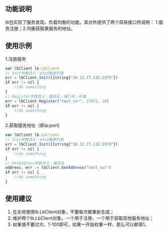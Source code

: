 ## 功能说明

lb包实现了服务发现，负载均衡的功能。其对外提供了两个简易接口供调用：
1.服务注册；2.均衡获取某服务的地址。

## 使用示例

1.注册服务

```javascript
var lbClient lb.LbClient
// Init参数含义：etcd集群列表
err = lbClient.Init([]string{"10.12.77.132:2379"})
if err != nil {
    //do something
}   
// Register参数含义：服务名；端口号；权重
err = lbClient.Register("test_svr", 27072, 10) 
if err != nil {
    //do something
}  
```

2.获取服务地址（即ip:port)

```javascript
var lbClient lb.LbClient
// Init参数含义：etcd集群列表
err = lbClient.Init([]string{"10.12.77.132:2379"})
if err != nil {
    //do something
}  
// GetAddress参数含义：服务名
address, err := lbClient.GetAddress("test_svr")
if err != nil {
    //do something
} 
```
## 使用建议

1. 在全局使用lb.LbClient对象，不要每次都重新生成；
2. 维护两个lb.LbClient对象，一个用于注册，一个用于获取其他服务地址；
3. 权重值不要过大，1-100即可，如果一开始权重一样，那么可以都填1。